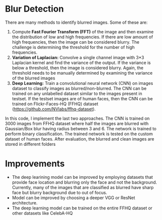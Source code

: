 # Blur Detection

There are many methods to identify blurred images. Some of these are:
1. Compute **Fast Fourier Transform (FFT)** of the image and then examine the distribution of low and high frequencies. If there are low amount of high frequencies, then the image can be considered blurry. The challenge is determining the threshold for the number of high frequencies.
2. **Variation of Laplacian:** Convolve a single channel image with 3*3 Laplacian kernel and find the variance of the output. If the variance is below a threshold, then the image is considered blurry. Again, the threshold needs to be manually determined by examining the variance of the blurred images
3. **Deep Learning:** Train a convolutional neural network (CNN) on images dataset to classify images as blurred/non-blurred. The CNN can be trained on any unlabelled dataset similar to the images present in testset. If the testset images are of human faces, then the CNN can be trained on Flickr-Faces-HQ (FFHQ) dataset (https://github.com/NVlabs/ffhq-dataset).

In this code, I implement the last two approaches. The CNN is trained on 3000 images from FFHQ dataset where half the images are blurred with Gaussian/Box blur having radius between 3 and 6. The network is trained to perform binary classification. The trained network is tested on the custom dataset of human faces. After evaluation, the blurred and clean images are stored in different folders

# Improvements
- The deep learining model can be improved by employing datasets that provide face location and blurring only the face and not the background. Currently, many of the images that are classified as blurred have sharp face but blurry background due to out of focus.
- Model can be improved by choosing a deeper VGG or ResNet architecture.
- The deep learning model can be trained on the entire FFHQ dataset or other datasets like CelebA-HQ
